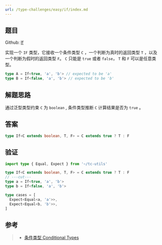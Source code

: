 ```yaml
---
url: /type-challenges/easy/if/index.md
---
```

## 题目

Github: [If](https://github.com/type-challenges/type-challenges/blob/main/questions/00268-easy-if/)

实现一个 `IF` 类型，它接收一个条件类型 `C` ，一个判断为真时的返回类型 `T` ，以及一个判断为假时的返回类型 `F`。
`C` 只能是 `true` 或者 `false`， `T` 和 `F` 可以是任意类型。

```ts
type A = If<true, 'a', 'b'> // expected to be 'a'
type B = If<false, 'a', 'b'> // expected to be 'b'
```

## 解题思路

通过泛型类型约束 `C` 为 `boolean` , 条件类型推断 `C` 计算结果是否为 `true` 。

## 答案

```ts
type If<C extends boolean, T, F> = C extends true ? T : F
```

## 验证

```ts twoslash
import type { Equal, Expect } from '~/tc-utils'

type If<C extends boolean, T, F> = C extends true ? T : F
// ---cut---
type a = If<true, 'a', 'b'>
type b = If<false, 'a', 'b'>

type cases = [
  Expect<Equal<a, 'a'>>,
  Expect<Equal<b, 'b'>>,
]
```

## 参考

> * [条件类型 Conditional Types](https://www.typescriptlang.org/docs/handbook/2/conditional-types.html)
